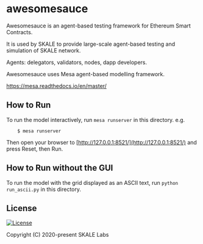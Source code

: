 # awesomesauce

Awesomesauce is an agent-based testing framework for Ethereum Smart Contracts.

It is used by SKALE to provide large-scale agent-based testing and simulation of SKALE network.

Agents: delegators, validators, nodes, dapp developers.

Awesomesauce uses Mesa agent-based modelling framework.  

https://mesa.readthedocs.io/en/master/


## How to Run

To run the model interactively, run ``mesa runserver`` in this directory. e.g.

```
    $ mesa runserver
```

Then open your browser to [http://127.0.0.1:8521/](http://127.0.0.1:8521/) and press Reset, then Run.


## How to Run without the GUI

To run the model with the grid displayed as an ASCII text, run `python run_ascii.py` in this directory.



## License

[![License](https://img.shields.io/github/license/skalenetwork/sgx.py.svg)](LICENSE)

Copyright (C) 2020-present SKALE Labs
